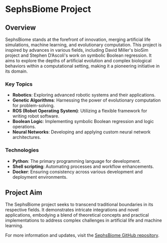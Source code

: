 # SephsBiome Project

## Overview

SephsBiome stands at the forefront of innovation, merging artificial life simulations, machine learning, and evolutionary computation. This project is inspired by advances in various fields, including David Miller's bioSim project and Stephen D’Ascoli's work on symbolic Boolean regression. It aims to explore the depths of artificial evolution and complex biological behaviors within a computational setting, making it a pioneering initiative in its domain.

### Key Topics
- **Robotics**: Exploring advanced robotic systems and their applications.
- **Genetic Algorithms**: Harnessing the power of evolutionary computation for problem-solving.
- **ROS (Robot Operating System)**: Utilizing a flexible framework for writing robot software.
- **Boolean Logic**: Implementing symbolic Boolean regression and logic operations.
- **Neural Networks**: Developing and applying custom neural network architectures.

### Technologies
- **Python**: The primary programming language for development.
- **Shell scripting**: Automating processes and workflow enhancements.
- **Docker**: Ensuring consistency across various development and deployment environments.

## Project Aim

The SephsBiome project seeks to transcend traditional boundaries in its respective fields. It demonstrates intricate integrations and novel applications, embodying a blend of theoretical concepts and practical implementations to address complex challenges in artificial life and machine learning.

For more information and updates, visit the [SephsBiome GitHub repository](https://github.com/LoQiseaking69/SephsBIOME/tree/master).
